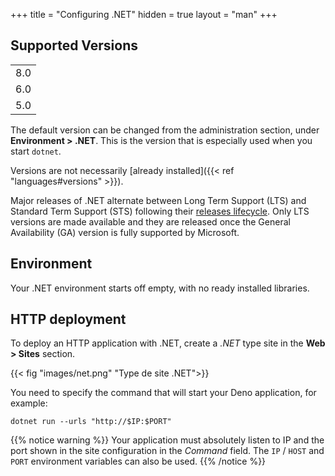 +++
title = "Configuring .NET"
hidden = true
layout = "man"
+++

## Supported Versions

||
|-----|
| 8.0 |
| 6.0 |
| 5.0 |

The default version can be changed from the administration section, under **Environment > .NET**. This is the version that is especially used when you start `dotnet`.

Versions are not necessarily [already installed]({{< ref "languages#versions" >}}).

Major releases of .NET alternate between Long Term Support (LTS) and Standard Term Support (STS) following their [releases lifecycle](https://dotnet.microsoft.com/en-us/platform/support/policy/dotnet-core#lifecycle). Only LTS versions are made available and they are released once the General Availability (GA) version is fully supported by Microsoft.

## Environment

Your .NET environment starts off empty, with no ready installed libraries.

## HTTP deployment

To deploy an HTTP application with .NET, create a *.NET* type site in the **Web > Sites** section. 

{{< fig "images/net.png" "Type de site .NET">}}

You need to specify the command that will start your Deno application, for example:

```
dotnet run --urls "http://$IP:$PORT"
```

{{% notice warning %}}
Your application must absolutely listen to IP and the port shown in the site configuration in the *Command* field. The `IP` / `HOST` and `PORT` environment variables can also be used.
{{% /notice %}}
